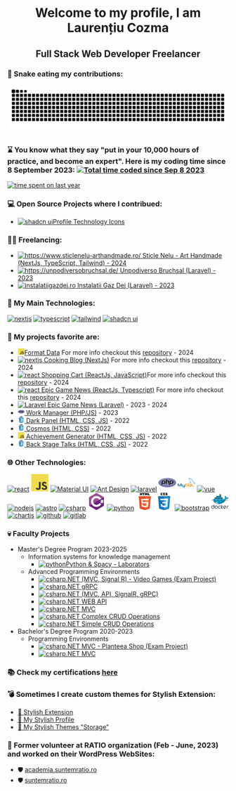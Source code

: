 <!--  Link: https://rahuldkjain.github.io/gh-profile-readme-generator/ --> 
<h1 align="center"> Welcome to my profile, I am Laurențiu Cozma </h1> 
<h2 align="center"> Full Stack Web Developer Freelancer</h2>

<!-- Snake Dark SVG -->
### 🐍 Snake eating my contributions:
<picture>
  <source media="(prefers-color-scheme: dark)" srcset="https://raw.githubusercontent.com/laurentiucozma12/laurentiucozma12/b6cefefa997f63e8b523dc66bc9a66f70fa22905/github-contribution-grid-snake-dark.svg" />
  <img alt="github-snake" src="https://raw.githubusercontent.com/laurentiucozma12/laurentiucozma12/b6cefefa997f63e8b523dc66bc9a66f70fa22905/github-contribution-grid-snake-dark.svg" />
</picture>

<!-- Time Spent On --> 
### ⌛ You know what they say "put in your 10,000 hours of practice, and become an expert". Here is my coding time since 8 September 2023: <a target="_blank" href="https://wakatime.com/@f129cf21-5311-498f-98bb-e23c007757e2"><img src="https://wakatime.com/badge/user/f129cf21-5311-498f-98bb-e23c007757e2.svg" alt="Total time coded since Sep 8 2023" /></a>
<a href="https://wakatime.com/@laurentiucozma12"><img src="https://github-readme-stats.vercel.app/api/wakatime?username=laurentiucozma12&hide_title=true&hide_border=true&langs_count=5&text_color=777&theme=transparent" alt="time spent on last year" /></a>     

### 💻 Open Source Projects where I contribued:
- <a href="https://ui.shadcn.com/" target="_blank"><img src="https://github.com/user-attachments/assets/e4bd419a-2a4a-459a-ba9a-d3324e693c4d" alt="shadcn ui" width="15" height="15"/></a><a href="https://github.com/marwin1991/profile-technology-icons">Profile Technology Icons</a>

### 👨‍💻 Freelancing:
- <a href="https://www.sticlenelu-arthandmade.ro/"><img src="https://github.com/marwin1991/profile-technology-icons/assets/136815194/5f8c622c-c217-4649-b0a9-7e0ee24bd704" alt="https://www.sticlenelu-arthandmade.ro/" width="15" height="15"/> Sticle Nelu - Art Handmade (NextJs, TypeScript, Tailwind) - 2024</a>
- <a href="https://unpodiversobruchsal.de/"><img src="https://github.com/marwin1991/profile-technology-icons/assets/25181517/afcf1c98-544e-41fb-bf44-edba5e62809a" alt="https://unpodiversobruchsal.de/" width="15" height="15"/> Unpodiverso Bruchsal (Laravel) - 2023</a>
- <a href="https://instalatiigazdej.ro/"><img src="https://github.com/marwin1991/profile-technology-icons/assets/25181517/afcf1c98-544e-41fb-bf44-edba5e62809a" alt="instalatiigazdej.ro" width="15" height="15"/> Instalatii Gaz Dej (Laravel) - 2023</a>

### 🤖 My Main Technologies:
<p align="left">
<!-- Icons: https://github.com/marwin1991/profile-technology-icons -->
  <a href="https://nextjs.org/" target="_blank"><img src="https://github.com/marwin1991/profile-technology-icons/assets/136815194/5f8c622c-c217-4649-b0a9-7e0ee24bd704" alt="nextjs" width="40" height="40"/></a>  
  <a href="https://www.typescriptlang.org/" target="_blank"><img src="https://user-images.githubusercontent.com/25181517/183890598-19a0ac2d-e88a-4005-a8df-1ee36782fde1.png" alt="typescript" width="40" height="40"/></a>
  <a href="https://tailwindcss.com/" target="_blank"><img src="https://user-images.githubusercontent.com/25181517/202896760-337261ed-ee92-4979-84c4-d4b829c7355d.png" alt="tailwind" width="40" height="40"/></a>
  <a href="https://ui.shadcn.com/" target="_blank"><img src="https://github.com/user-attachments/assets/e4bd419a-2a4a-459a-ba9a-d3324e693c4d" alt="shadcn ui" width="40" height="40"/></a>
  </p>
     
### 🍍 My projects favorite are:
- <a href="https://laurentiucozma12.github.io/format-data/"><img src="https://raw.githubusercontent.com/devicons/devicon/master/icons/javascript/javascript-original.svg" alt="js" width="15" height="15"/>Format Data</a> For more info checkout this [repository](https://github.com/laurentiucozma12/format-data) - 2024
- <a href="https://cookingrecipes-blog-nextjs.vercel.app/"><img src="https://github.com/marwin1991/profile-technology-icons/assets/136815194/5f8c622c-c217-4649-b0a9-7e0ee24bd704" alt="nextjs" width="15" height="15"/> Cooking Blog (NextJs)</a> For more info checkout this [repository](https://github.com/laurentiucozma12/cookingrecipes-blog-nextjs) - 2024
- <a href="https://laurentiucozma12.github.io/shopping-cart-reactjs/" ><img src="https://user-images.githubusercontent.com/25181517/183897015-94a058a6-b86e-4e42-a37f-bf92061753e5.png" alt="react" width="15" height="15"/> Shopping Cart (ReactJs, JavaScript)</a>For more info checkout this [repository](https://github.com/laurentiucozma12/shopping-cart-reactjs) - 2024
- <a href="https://laurentiucozma12.github.io/epic-game-news-reactjs/" ><img src="https://user-images.githubusercontent.com/25181517/183897015-94a058a6-b86e-4e42-a37f-bf92061753e5.png" alt="react" width="15" height="15"/> Epic Game News (ReactJs, Typescript)</a> For more info checkout this [repository](https://github.com/laurentiucozma12/epic-game-news-reactjs?tab=readme-ov-file) - 2024
- <a href="https://github.com/laurentiucozma12/epicgamenews"><img src="https://github.com/marwin1991/profile-technology-icons/assets/25181517/afcf1c98-544e-41fb-bf44-edba5e62809a" alt="Laravel" width="15" height="15"/> Epic Game News (Laravel)</a> - 2023 - 2024
- <a href="https://github.com/laurentiucozma12/Work-Manager-Thesis"><img src="https://raw.githubusercontent.com/devicons/devicon/master/icons/php/php-original.svg" alt="php" width="15" height="15"/> Work Manager (PHP/JS)</a> - 2023
- <a href="https://github.com/laurentiucozma12/Dark-Panel"><img src="https://raw.githubusercontent.com/devicons/devicon/master/icons/css3/css3-original-wordmark.svg" alt="css" width="15" height="15"/> Dark Panel (HTML, CSS, JS)</a> - 2022 
- <a href="https://github.com/laurentiucozma12/Cosmos"><img src="https://raw.githubusercontent.com/devicons/devicon/master/icons/css3/css3-original-wordmark.svg" alt="css" width="15" height="15"/> Cosmos (HTML, CSS)</a> - 2022 
- <a href="https://github.com/laurentiucozma12/Achievement-Generator"><img src="https://raw.githubusercontent.com/devicons/devicon/master/icons/javascript/javascript-original.svg" alt="js" width="15" height="15"/> Achievement Generator (HTML, CSS, JS)</a> - 2022
- <a href="https://github.com/laurentiucozma12/Back-Stage-Talks"><img src="https://raw.githubusercontent.com/devicons/devicon/master/icons/css3/css3-original-wordmark.svg" alt="css" width="15" height="15"/> Back Stage Talks (HTML, CSS, JS)</a> - 2022

### 🌐 Other Technologies:  
<p align="left">
  <a href="https://react.dev/" target="_blank"><img src="https://user-images.githubusercontent.com/25181517/183897015-94a058a6-b86e-4e42-a37f-bf92061753e5.png" alt="react" width="40" height="40"/></a>
  <a href="https://developer.mozilla.org/en-US/docs/Web/JavaScript" target="_blank"><img src="https://raw.githubusercontent.com/devicons/devicon/master/icons/javascript/javascript-original.svg" alt="javascript" width="40" height="40"/></a>
  <a href="https://mui.com/material-ui/" target="_blank"><img src="https://user-images.githubusercontent.com/25181517/189716630-fe6c084c-6c66-43af-aa49-64c8aea4a5c2.png" alt="Material UI" width="40" height="40"/></a>
  <a href="https://ant.design/" target="_blank"><img src="https://user-images.githubusercontent.com/25181517/190887795-99cb0921-e57f-430b-a111-e165deedaa36.png" alt="Ant Design" width="40" height="40"/></a>
  <a href="https://laravel.com/" target="_blank"> <img src="https://github.com/marwin1991/profile-technology-icons/assets/25181517/afcf1c98-544e-41fb-bf44-edba5e62809a" alt="laravel" width="40" height="40"/></a>
  <a href="https://www.php.net" target="_blank"> <img src="https://raw.githubusercontent.com/devicons/devicon/master/icons/php/php-original.svg" alt="php" width="40" height="40"/></a>
  <a href="https://www.mysql.com/" target="_blank"><img src="https://raw.githubusercontent.com/devicons/devicon/master/icons/mysql/mysql-original-wordmark.svg" alt="mysql" width="40" height="40"/></a>
  <a href="https://vuejs.org/" target="_blank"><img src="https://user-images.githubusercontent.com/25181517/117448124-a2da9800-af3e-11eb-85d2-bd1b69b65603.png" alt="vue" width="40" height="40"/></a> 
  <a href="https://nodejs.org/" target="_blank"><img src="https://user-images.githubusercontent.com/25181517/183568594-85e280a7-0d7e-4d1a-9028-c8c2209e073c.png" alt="nodejs" width="40" height="40"/></a>
  <a href="https://astro.build/" target="_blank"><img src="https://github.com/marwin1991/profile-technology-icons/assets/54946572/397c0300-2e47-464e-81eb-6e991c9255fc" alt="astro" width="40" height="40"/></a>
  <a href="https://learn.microsoft.com/en-us/dotnet/csharp/" target="_blank"><img src="https://user-images.githubusercontent.com/25181517/121405754-b4f48f80-c95d-11eb-8893-fc325bde617f.png" alt="csharp" width="40" height="40"/></a>
  <a href="https://www.w3schools.com/cs/" target="_blank"><img src="https://raw.githubusercontent.com/devicons/devicon/master/icons/csharp/csharp-original.svg" alt="csharp" width="40" height="40"/></a>
  <a href="https://docs.python.org/3/" target="_blank"><img src="https://user-images.githubusercontent.com/25181517/183423507-c056a6f9-1ba8-4312-a350-19bcbc5a8697.png" alt="python" width="40" height="40"/></a>
  <a href="https://www.w3.org/html/" target="_blank"><img src="https://raw.githubusercontent.com/devicons/devicon/master/icons/html5/html5-original-wordmark.svg" alt="html5" width="40" height="40"/></a>
  <a href="https://www.w3schools.com/css/" target="_blank"> <img src="https://raw.githubusercontent.com/devicons/devicon/master/icons/css3/css3-original-wordmark.svg" alt="css3" width="40" height="40"/></a>
  <a href="https://getbootstrap.com" target="_blank"><img src="https://user-images.githubusercontent.com/25181517/183898054-b3d693d4-dafb-4808-a509-bab54cf5de34.png" alt="bootstrap" width="40" height="40"/></a> 
  <a href="https://www.docker.com/" target="_blank"> <img src="https://raw.githubusercontent.com/devicons/devicon/master/icons/docker/docker-original-wordmark.svg" alt="docker" width="40" height="40"/></a>
  <a href="https://www.chartjs.org" target="_blank"> <img src="https://www.chartjs.org/media/logo-title.svg" alt="chartjs" width="40" height="40"/></a>  
  <a href="https://github.com/" target="_blank"> <img src="https://user-images.githubusercontent.com/25181517/192108374-8da61ba1-99ec-41d7-80b8-fb2f7c0a4948.png" alt="github" width="40" height="40"/></a>
  <a href="https://gitlab.com/ target="_blank"> <img src="https://user-images.githubusercontent.com/25181517/192108376-c675d39b-90f6-4073-bde6-5a9291644657.png" alt="gitlab" width="40" height="40"/></a>
</p>  

### 💀 Faculty Projects
- Master's Degree Program 2023-2025
     - Information systems for knowledge management 
          - <a href="https://github.com/laurentiucozma12/Faculty_Python_Spacy_Learning"><img src="https://user-images.githubusercontent.com/25181517/183423507-c056a6f9-1ba8-4312-a350-19bcbc5a8697.png" alt="python" width="15" height="15"/>Python & Spacy - Laborators</a>
     - Advanced Programming Environments
          - <a href="https://github.com/laurentiucozma12/ASP.NET_Video_Games"><img src="https://user-images.githubusercontent.com/25181517/121405754-b4f48f80-c95d-11eb-8893-fc325bde617f.png" alt="csharp" width="15" height="15"/>.NET (MVC, Signal R) - Video Games (Exam Project)</a>
          - <a href="https://github.com/laurentiucozma12/Cozma_Laurentiu_Laborators_Advanced_Programming_Environments_gRPC"><img src="https://user-images.githubusercontent.com/25181517/121405754-b4f48f80-c95d-11eb-8893-fc325bde617f.png" alt="csharp" width="15" height="15"/>.NET gRPC</a>
          - <a href="https://github.com/laurentiucozma12/Cozma_Laurentiu_Laborators_Advanced_Programming_Environments_3Sollutions"><img src="https://user-images.githubusercontent.com/25181517/121405754-b4f48f80-c95d-11eb-8893-fc325bde617f.png" alt="csharp" width="15" height="15"/>.NET (MVC, API, SignalR, gRPC)</a>
          - <a href="https://github.com/laurentiucozma12/Cozma_Laurentiu_Laborators_Advanced_Programming_Environments_WEB_API"><img src="https://user-images.githubusercontent.com/25181517/121405754-b4f48f80-c95d-11eb-8893-fc325bde617f.png" alt="csharp" width="15" height="15"/>.NET WEB API</a>
          - <a href="https://github.com/laurentiucozma12/Cozma_Laurentiu_Laborators_Advanced_Programming_Environments"><img src="https://user-images.githubusercontent.com/25181517/121405754-b4f48f80-c95d-11eb-8893-fc325bde617f.png" alt="csharp" width="15" height="15"/>.NET MVC</a>
          - <a href="https://github.com/laurentiucozma12/ASP.NET_CORE_7_MVC_Complex_CRUD_Operations"><img src="https://user-images.githubusercontent.com/25181517/121405754-b4f48f80-c95d-11eb-8893-fc325bde617f.png" alt="csharp" width="15" height="15"/>.NET Complex CRUD Operations</a>
          - <a href="https://github.com/laurentiucozma12/ASP.NET_CORE_7_MVC_Simple_CRUD_Operations"><img src="https://user-images.githubusercontent.com/25181517/121405754-b4f48f80-c95d-11eb-8893-fc325bde617f.png" alt="csharp" width="15" height="15"/>.NET Simple CRUD Operations</a>
- Bachelor's Degree Program 2020-2023
     - Programming Environments 
          - <a href="https://github.com/laurentiucozma12/Cozma_Laurentiu_Shop_Exam_Programming_Environments"><img src="https://user-images.githubusercontent.com/25181517/121405754-b4f48f80-c95d-11eb-8893-fc325bde617f.png" alt="csharp" width="15" height="15"/>.NET MVC - Planteea Shop (Exam Project)</a>
          - <a href="https://github.com/laurentiucozma12/Cozma_Laurentiu_Laborators_Programming_Environments"><img src="https://user-images.githubusercontent.com/25181517/121405754-b4f48f80-c95d-11eb-8893-fc325bde617f.png" alt="csharp" width="15" height="15"/>.NET MVC</a> 

### 📚 Check my certifications <b><a href="https://github.com/laurentiucozma12/Certifications">here</a></b>
  
### 💣 Sometimes I create custom themes for Stylish Extension:
- <a href="https://chrome.google.com/webstore/detail/stylish-custom-themes-for/fjnbnpbmkenffdnngjfgmeleoegfcffe"> 🏰 Stylish Extension </a>
- <a href="https://userstyles.org/user-profile/3767261"> 🐢 My Stylish Profile </a>
- <a href="https://github.com/laurentiucozma12/stylish-themes"> 🐋 My Stylish Themes "Storage" </a>
     
### 🤝 Former volunteer at <b>RATIO</b> organization (Feb - June, 2023) and worked on their WordPress WebSites:       
- 🛡️ <a href="https://academia.suntemratio.ro/">academia.suntemratio.ro</a>
- 🛡️ <a href="https://suntemratio.ro/">suntemratio.ro</a>    
